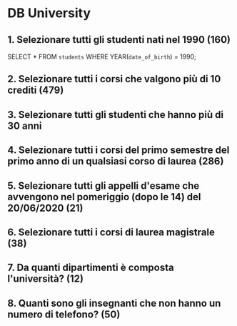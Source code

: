 # DB University

## 1. Selezionare tutti gli studenti nati nel 1990 (160)
SELECT 
	*
FROM 
	`students`
WHERE
	YEAR(`date_of_birth`) = 1990;

## 2. Selezionare tutti i corsi che valgono più di 10 crediti (479)

## 3. Selezionare tutti gli studenti che hanno più di 30 anni

## 4. Selezionare tutti i corsi del primo semestre del primo anno di un qualsiasi corso di laurea (286)

## 5. Selezionare tutti gli appelli d'esame che avvengono nel pomeriggio (dopo le 14) del 20/06/2020 (21)

## 6. Selezionare tutti i corsi di laurea magistrale (38)

## 7. Da quanti dipartimenti è composta l'università? (12)

## 8. Quanti sono gli insegnanti che non hanno un numero di telefono? (50)